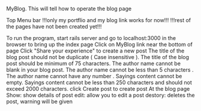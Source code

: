 MyBlog.
This will tell how to operate the blog page

Top Menu bar
  !!!only my portflio and my blog link works for now!!!
  !!!rest of the pages have not been created yet!!!
  
To run the program, start rails server and go to localhost:3000 in the browser to bring up the index page
Click on MyBlog link near the bottom of page
Click "Share your experience" to create a new post
  The title of the blog post should not be duplicate ( Case insensitive ).
  The title of the blog post should be minimum of 75 characters.
  The author name cannot be blank in your blog post.
  The author name cannot be less than 5 characters .
  The author name cannot have any number .
  Sayings content cannot be empty.
  Sayings content cannot be less than 250 characters and should not exceed 2000 characters.
 click Create post to create post
 At the blog page
  Show: show details of post
  edit: allow you to edit a post
  destory: deletes the post, warning will be given
